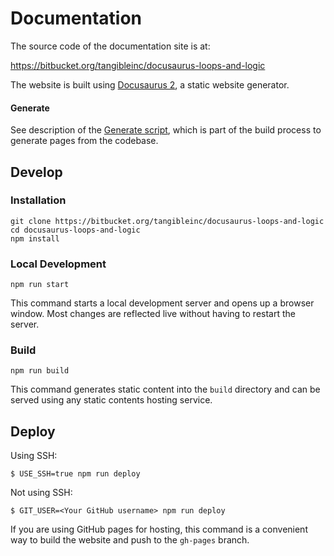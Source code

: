 # Documentation

The source code of the documentation site is at:

https://bitbucket.org/tangibleinc/docusaurus-loops-and-logic

The website is built using [Docusaurus 2](https://docusaurus.io/), a static website generator.

#### Generate

See description of the [Generate script](generate), which is part of the build process to generate pages from the codebase.

## Develop

### Installation

```
git clone https://bitbucket.org/tangibleinc/docusaurus-loops-and-logic
cd docusaurus-loops-and-logic
npm install
```

### Local Development

```
npm run start
```

This command starts a local development server and opens up a browser window. Most changes are reflected live without having to restart the server.

### Build

```
npm run build
```

This command generates static content into the `build` directory and can be served using any static contents hosting service.

## Deploy

Using SSH:

```
$ USE_SSH=true npm run deploy
```

Not using SSH:

```
$ GIT_USER=<Your GitHub username> npm run deploy
```

If you are using GitHub pages for hosting, this command is a convenient way to build the website and push to the `gh-pages` branch.
